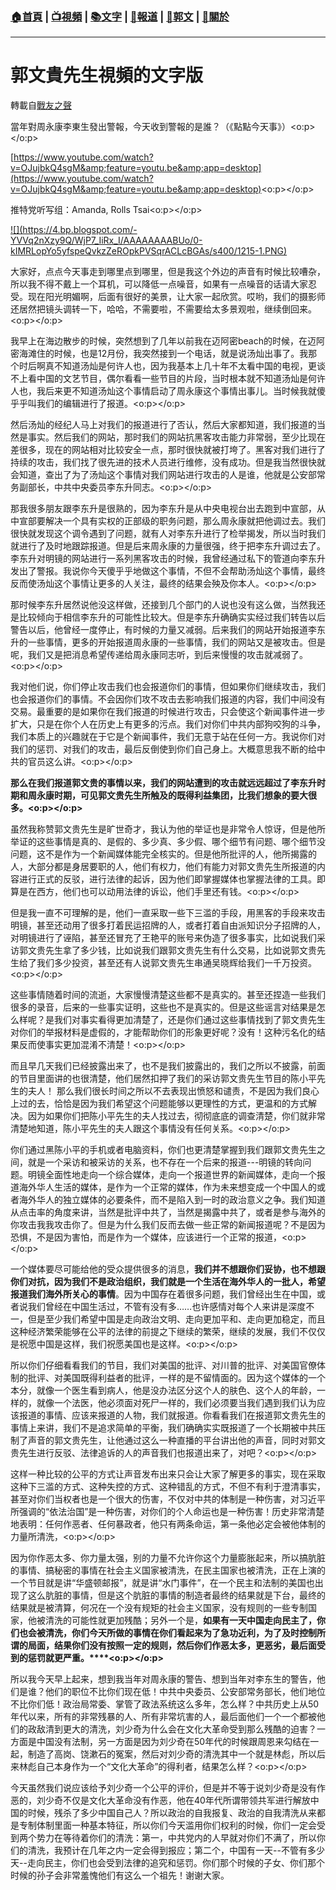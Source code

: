 ###  [:house:首頁](https://github.com/ourhimalayas/home) | [:tv:視頻](https://github.com/ourhimalayas/videos) | [:books:文字](https://github.com/ourhimalayas/txt) | [:newspaper:報道](https://github.com/ourhimalayas/news) | [:eagle:郭文](https://github.com/ourhimalayas/guomedia) | [:pray:關於](https://github.com/ourhimalayas/home/tree/master/about)
---
# 郭文貴先生視頻的文字版
轉載自[戰友之聲](http://littleantvoice.blogspot.com)

當年對周永康李東生發出警報，今天收到警報的是誰？（《點點今天事》）<o:p></o:p>



[https://www.youtube.com/watch?v=OJujbkQ4sgM&amp;feature=youtu.be&amp;app=desktop](https://www.youtube.com/watch?v=OJujbkQ4sgM&amp;feature=youtu.be&amp;app=desktop)<o:p></o:p>



推特党听写组：Amanda, Rolls Tsai<o:p></o:p>



[!\[\](https://4.bp.blogspot.com/-YVVq2nXzy9Q/WjP7_IiRx_I/AAAAAAAABUo/0-kIMRLopYo5yfspeQvkzZeROpkPVSqrACLcBGAs/s400/1215-1.PNG)](https://4.bp.blogspot.com/-YVVq2nXzy9Q/WjP7_IiRx_I/AAAAAAAABUo/0-kIMRLopYo5yfspeQvkzZeROpkPVSqrACLcBGAs/s1600/1215-1.PNG)





大家好，点点今天事走到哪里点到哪里，但是我这个外边的声音有时候比较嘈杂，所以我不得不戴上一个耳机，可以降低一点噪音，如果有一点噪音的话请大家忍受。现在阳光明媚啊，后面有很好的美景，让大家一起欣赏。哎哟，我们的摄影师还居然把镜头调转一下，哈哈，不需要啦，不需要给太多景观啦，继续倒回来。<o:p></o:p>



我早上在海边散步的时候，突然想到了几年以前我在迈阿密beach的时候，在迈阿密海滩住的时候，也是12月份，我突然接到一个电话，就是说汤灿出事了。我那个时后啊真不知道汤灿是何许人也，因为我基本上几十年不太看中国的电视，更谈不上看中国的文艺节目，偶尔看看一些节目的片段，当时根本就不知道汤灿是何许人也，我后来更不知道汤灿这个事情启动了周永康这个事情出事儿。当时候我就傻乎乎叫我们的编辑进行了报道。<o:p></o:p>



然后汤灿的经纪人马上对我们的报道进行了否认，然后大家都知道，我们报道的当然是事实。然后我们的网站，那时我们的网站抗黑客攻击能力非常弱，至少比现在差很多，现在的网站相对比较安全一点，那时很快就被打垮了。黑客对我们进行了持续的攻击，我们找了很先进的技术人员进行维修，没有成功。但是我当然很快就会知道，查出了为了汤灿这个事情对我们网站进行攻击的人是谁，他就是公安部常务副部长，中共中央委员李东升同志。<o:p></o:p>



那我很多朋友跟李东升是很熟的，因为李东升是从中央电视台出去跑到中宣部，从中宣部要解决一个具有实权的正部级的职务问题，那么周永康就把他调过去。我们很快就发现这个调令遇到了问题，就有人对李东升进行了检举揭发，所以当时我们就进行了及时地跟踪报道。但是后来周永康的力量很强，终于把李东升调过去了。李东升对明镜的网站进行一系列黑客攻击的时候，我曾经通过私下的管道向李东升发出了警报。我说你今天傻乎乎地做这个事情，不但不会帮助汤灿这个事情，最终反而使汤灿这个事情让更多的人关注，最终的结果会殃及你本人。<o:p></o:p>



那时候李东升居然说他没这样做，还接到几个部门的人说也没有这么做，当然我还是比较倾向于相信李东升的可能性比较大。但是李东升确确实实经过我们转告以后警告以后，他曾经一度停止，有时候的力量又减弱。后来我们的网站开始报道李东升的一些事情，更多的开始报道周永康的一些事情，我们的网站又是被攻击。但是呢，我们又是把消息希望传递给周永康同志听，到后来慢慢的攻击就减弱了。<o:p></o:p>



我对他们说，你们停止攻击我们也会报道你们的事情，但如果你们继续攻击，我们也会报道你们的事情。不会因你们攻不攻击去影响我们报道的内容，我们中间没有交易。最重要的是如果你在我们报道的时候进行攻击，只会使这个新闻事件进一步扩大，只是在你个人在历史上有更多的污点。我们对你们中共内部狗咬狗的斗争，我们本质上的兴趣就在于它是个新闻事件，我们无意于站在任何一方。我说你们对我们的惩罚、对我们的攻击，最后反倒使到你们自己身上。大概意思我不断的给中共的官员这么讲。<o:p></o:p>



**那么在我们报道郭文贵的事情以来，我们的网站遭到的攻击就远远超过了李东升时期和周永康时期，可见郭文贵先生所触及的既得利益集团，比我们想象的要大很多。<o:p></o:p>**



虽然我称赞郭文贵先生是旷世奇才，我认为他的举证也是非常令人惊讶，但是他所举证的这些事情是真的、是假的、多少真、多少假、哪个细节有问题、哪个细节没问题，这不是作为一个新闻媒体能完全核实的。但是他所批评的人，他所揭露的人，大部分都是身居要职的人，他们有权力，他们有能力对郭文贵先生所报道的内容进行正式的反驳，进行法律的起诉，因为他们即掌握媒体也掌握法律的工具。即算是在西方，他们也可以动用法律的诉讼，他们手里还有钱。<o:p></o:p>



但是我一直不可理解的是，他们一直采取一些下三滥的手段，用黑客的手段来攻击明镜，甚至还动用了很多打着民运招牌的人，或者打着自由派知识分子招牌的人，对明镜进行了诬陷，甚至还冒充了王艳平的账号来伪造了很多事实，比如说我们采访郭文贵先生拿了多少钱，比如说我们跟郭文贵先生有什么交易，比如说郭文贵先生给了我们多少投资，甚至还有人说郭文贵先生串通吴晓辉给我们一千万投资。<o:p></o:p>



这些事情随着时间的流逝，大家慢慢清楚这些都不是真实的。甚至还捏造一些我们很多的录音，后来的一些事实证明，这些也不是真实的。但是这些谣言对结果是怎么样呢？是我们对事实看得更加清楚了，还是你们通过这些事情找到了郭文贵先生对你们的举报材料是虚假的，才能帮助你们的形象更好呢？没有！这种污名化的结果反而使事实更加混淆不清楚！<o:p></o:p>



而且早几天我们已经披露出来了，也不是我们披露出的，我们之所以不披露，前面的节目里面讲的也很清楚，他们居然扣押了我们的采访郭文贵先生节目的陈小平先生的夫人！&nbsp;那么我们很长时间之所以不去表现出愤怒和谴责，不是因为我们良心上过的去，恰恰是因为我们希望这个问题能够以更理性的方式，更温和的方式解决。因为如果你们把陈小平先生的夫人找过去，彻彻底底的调查清楚，你们就非常清楚地知道，陈小平先生的夫人跟这个事情没有任何关系。<o:p></o:p>



你们通过黑陈小平的手机或者电脑资料，你们也更清楚掌握到我们跟郭文贵先生之间，就是一个采访和被采访的关系，也不存在一个后来的报道---明镜的转向问题。明镜全面性地走向一个综合媒体，走向一个报道世界的新闻媒体，走向一个报道海外华人生活的媒体，是作为一个正常的媒体，作为未来想变成一个中国人的或者海外华人的独立媒体的必要条件，而不是陷入到一时的政治意义之争。我们知道从点击率的角度来讲，当然是批评中共了，当然是揭露中共了，或者是参与海外的你攻击我我攻击你了。但是为什么我们反而去做一些正常的新闻报道呢？不是因为恐惧，不是因为害怕，而是作为一个媒体，应该进行一个正常的报道，<o:p></o:p>



一个媒体要尽可能给他的受众提供很多的消息，**我们并不想跟你们妥协，也不想跟你们对抗，因为我们不是政治组织，我们就是一个生活在海外华人的一批人，希望报道我们海外所关心的事情**。因为中国存在着很多问题，我们曾经出生在中国，或者说我们曾经在中国生活过，不管有没有多……也许感情对每个人来讲是深度不一，但是至少我们希望中国是走向政治文明、走向更加平和、走向更加稳定，而且这种经济繁荣能够在公平的法律的前提之下继续的繁荣，继续的发展，我们不仅仅是祝愿中国是这样，我们祝愿美国也是这样。<o:p></o:p>



所以你们仔细看看我们的节目，我们对美国的批评、对川普的批评、对美国官僚体制的批评、对美国既得利益者的批评，一样的是不留情面的。因为这个媒体的一个本分，就像一个医生看到病人，他是没办法区分这个人的肤色、这个人的年龄，一样的，就像一个法医，他必须面对死尸一样的，我们必须要当我们遇到我们认为应该报道的事情、应该来报道的人物，我们就报道。你看看我们在报道郭文贵先生的事情上来讲，我们不是追求简单的平衡，我们确确实实既报道了一个长期被中共压制了声音的郭文贵先生，让他通过这么一种直播的平台讲出他的声音，同时对郭文贵先生进行反驳、法律追诉的人的声音我们也报道出来了，对吧？<o:p></o:p>



这样一种比较的公平的方式让声音发布出来只会让大家了解更多的事实，现在采取这种下三滥的方式、这种失控的方式、这种错乱的方式，不但不有利于澄清事实，甚至对你们当权者也是一个很大的伤害，不仅对中共的体制是一种伤害，对习近平所强调的“依法治国”是一种伤害，对你们的个人命运也是一种伤害！历史非常清楚地表明：任何作恶者、任何暴政者，他只有两条命运，第一条他必定会被他体制的力量所清洗，<o:p></o:p>



因为你作恶太多、你力量太强，别的力量不允许你这个力量膨胀起来，所以搞肮脏的事情、搞秘密的事情在社会主义国家被清洗，在民主国家也被清洗，正在上演的一个节目就是讲“华盛顿邮报”，就是讲“水门事件”，在一个民主和法制的美国也出现了这么肮脏的事情，但是这个肮脏的事情的制造者最终的结果就是下台，最终的结果就是被清算，何况在一个没有规矩的社会主义国家，没有规则的一些专制国家，他被清洗的可能性就更加残酷；另外一个是，**如果有一天中国走向民主了，你们也会被清洗，你们今天所做的事情在你们看起来为了急功近利，为了及时控制所谓的局面，结果你们没有按照一定的规则，然后你们作恶太多，更恶劣，最后面受到的惩罚就更严重。****<o:p></o:p>**



所以我今天早上起来，想到我当年对周永康的警告、想到当年对李东生的警告，他们是谁？他们的职位不比你们现在低！中共中央委员、公安部常务部长，他们地位不比你们低！政治局常委、掌管了政法系统这么多年，怎么样？中共历史上从50年代以来，所有的非常残暴的人、所有非常坑害的人，最后面他们一个一个都被他们的政敌清到更大的清洗，刘少奇为什么会在文化大革命受到那么残酷的迫害？一方面是中国没有法制，另一方面是因为刘少奇在50年代的时候跟周恩来勾结在一起，制造了高岗、饶漱石的冤案，然后对刘少奇的清洗其中一个就是林彪，所以后来林彪自己本身作为一个“文化大革命”的得利者，结果怎么样？<o:p></o:p>





今天虽然我们说应该给予刘少奇一个公平的评价，但是并不等于说刘少奇是没有作恶的，刘少奇不仅是文化大革命没有作恶，他在40年代所谓带领共军进行解放中国的时候，残杀了多少中国自己人？所以政治的自我报复、政治的自我清洗从来都是专制体制里面一种基本特征，所以你们今天滥用你们权利的时候，你们一定会受到两个势力在等待着你们的清洗：第一，中共党内的人早就对你们不满了，所以你们的清洗，我预计在几年之内一定会得到报应；第二个，中国有一天--不管有多少天--走向民主，你们也会受到法律的追究和惩罚。你们那个时候的子女、你们那个时候的孙子会非常羞愧他们有这么一个祖先！谢谢大家。
<u></u><sub></sub><sup></sup><strike></strike>